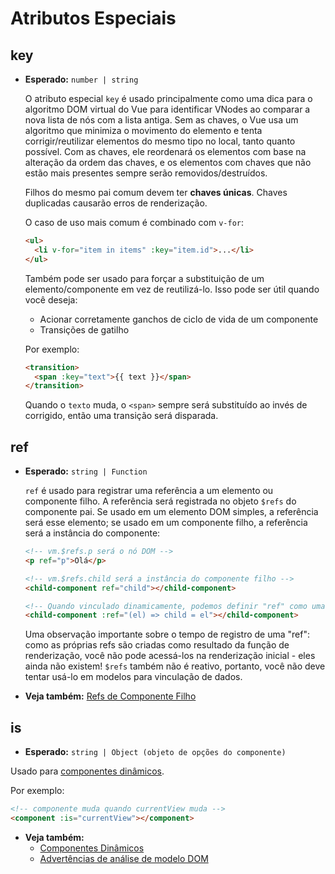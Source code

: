 # Atributos Especiais

## key

- **Esperado:** `number | string`

  O atributo especial `key` é usado principalmente como uma dica para o algoritmo DOM virtual do Vue para identificar VNodes ao comparar a nova lista de nós com a lista antiga. Sem as chaves, o Vue usa um algoritmo que minimiza o movimento do elemento e tenta corrigir/reutilizar elementos do mesmo tipo no local, tanto quanto possível. Com as chaves, ele reordenará os elementos com base na alteração da ordem das chaves, e os elementos com chaves que não estão mais presentes sempre serão removidos/destruídos.

  Filhos do mesmo pai comum devem ter **chaves únicas**. Chaves duplicadas causarão erros de renderização.

  O caso de uso mais comum é combinado com `v-for`:

  ```html
  <ul>
    <li v-for="item in items" :key="item.id">...</li>
  </ul>
  ```

  Também pode ser usado para forçar a substituição de um elemento/componente em vez de reutilizá-lo. Isso pode ser útil quando você deseja:

   - Acionar corretamente ganchos de ciclo de vida de um componente
   - Transições de gatilho

  Por exemplo:

  ```html
  <transition>
    <span :key="text">{{ text }}</span>
  </transition>
  ```

  Quando o `texto` muda, o `<span>` sempre será substituído ao invés de corrigido, então uma transição será disparada.

## ref

- **Esperado:** `string | Function`

  `ref` é usado para registrar uma referência a um elemento ou componente filho. A referência será registrada no objeto `$refs` do componente pai. Se usado em um elemento DOM simples, a referência será esse elemento; se usado em um componente filho, a referência será a instância do componente:

  ```html
  <!-- vm.$refs.p será o nó DOM -->
  <p ref="p">Olá</p>

  <!-- vm.$refs.child será a instância do componente filho -->
  <child-component ref="child"></child-component>

  <!-- Quando vinculado dinamicamente, podemos definir "ref" como uma função de "callback"(retorno de chamada), passando o elemento ou instância do componente explicitamente -->
  <child-component :ref="(el) => child = el"></child-component>
  ```

  Uma observação importante sobre o tempo de registro de uma "ref": como as próprias refs são criadas como resultado da função de renderização, você não pode acessá-los na renderização inicial - eles ainda não existem! `$refs` também não é reativo, portanto, você não deve tentar usá-lo em modelos para vinculação de dados.

- **Veja também:** [Refs de Componente Filho](../guide/component-template-refs.html)

## is

- **Esperado:** `string | Object (objeto de opções do componente)`

Usado para [componentes dinâmicos](../guide/component-dynamic-async.html).

Por exemplo:

```html
<!-- componente muda quando currentView muda -->
<component :is="currentView"></component>
```

- **Veja também:**
  - [Componentes Dinâmicos](../guide/component-dynamic-async.html)
  - [Advertências de análise de modelo DOM](../guide/component-basics.html#dom-template-parsing-caveats)
